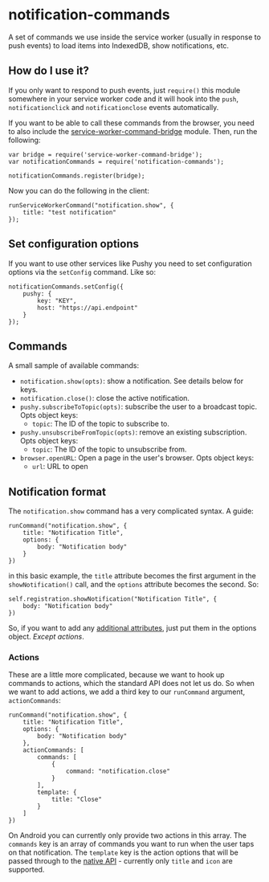 # notification-commands

A set of commands we use inside the service worker (usually in response to push events)
to load items into IndexedDB, show notifications, etc.

## How do I use it?

If you only want to respond to push events, just `require()` this module somewhere in your
service worker code and it will hook into the `push`, `notificationclick` and `notificationclose` 
events automatically.

If you want to be able to call these commands from the browser, you need to also include the
[service-worker-command-bridge](https://github.com/gdnmobilelab/service-worker-command-bridge)
module. Then, run the following:

    var bridge = require('service-worker-command-bridge');
    var notificationCommands = require('notification-commands');

    notificationCommands.register(bridge);

Now you can do the following in the client:

    runServiceWorkerCommand("notification.show", {
        title: "test notification"
    });

## Set configuration options

If you want to use other services like Pushy you need to set configuration options via the `setConfig`
command. Like so:

    notificationCommands.setConfig({
        pushy: {
            key: "KEY",
            host: "https://api.endpoint"
        }
    });

## Commands

A small sample of available commands:

- `notification.show(opts)`: show a notification. See details below for keys.
- `notification.close()`: close the active notification.
- `pushy.subscribeToTopic(opts)`: subscribe the user to a broadcast topic. Opts object keys:
  - `topic`: The ID of the topic to subscribe to.
- `pushy.unsubscribeFromTopic(opts)`: remove an existing subscription. Opts object keys:
  - `topic`: The ID of the topic to unsubscribe from.
- `browser.openURL`: Open a page in the user's browser. Opts object keys:
  - `url`: URL to open

## Notification format

The `notification.show` command has a very complicated syntax. A guide:

    runCommand("notification.show", {
        title: "Notification Title",
        options: {
            body: "Notification body"
        }
    })

in this basic example, the `title` attribute becomes the first argument in the `showNotification()` call,
and the `options` attribute becomes the second. So:

    self.registration.showNotification("Notification Title", {
        body: "Notification body"
    })

So, if you want to add any [additional attributes](https://developer.mozilla.org/en-US/docs/Web/API/notification),
just put them in the options object. _Except actions_.

### Actions

These are a little more complicated, because we want to hook up commands to actions, which the standard
API does not let us do. So when we want to add actions, we add a third key to our `runCommand` argument, 
`actionCommands`:

    runCommand("notification.show", {
        title: "Notification Title",
        options: {
            body: "Notification body"
        },
        actionCommands: [
            commands: [
                {
                    command: "notification.close"
                }
            ],
            template: {
                title: "Close"
            }
        ]
    })

On Android you can currently only provide two actions in this array. The `commands` key is an array of
commands you want to run when the user taps on that notification. The `template` key is the action
options that will be passed through to the 
[native API](https://developers.google.com/web/updates/2016/01/notification-actions) - currently only
`title` and `icon` are supported.